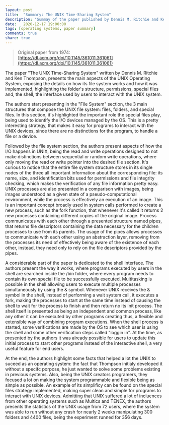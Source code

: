 ```yaml
---
layout: post
title:  "Summary: The UNIX Time-Sharing System"
description: "Summay of the paper published by Dennis M. Ritchie and Ken Thompson, from Bell Laboratories in 1974. It presents the main aspects of the UNIX Operating System with its file system, I/O operations, process synchronization, and the shell implementation."
date:   2020-12-17 19:00:00
tags: [operating systems, paper summary]
comments: true
share: true
---
```


> Original paper from 1974: [https://dl.acm.org/doi/10.1145/361011.361061](https://dl.acm.org/doi/10.1145/361011.361061)

The paper "The UNIX Time-Sharing System" written by Dennis M. Ritchie and Ken Thompson, presents the main aspects of the UNIX Operating System, exposing the details on how its file system works and how it was implemented, highlighting the folder's structure, permissions, special files and, the shell, the interface used by users to interact with the UNIX system.

The authors start presenting in the "File System" section, the 3 main structures that compose the UNIX file system: files, folders, and special files. In this section, it's highlighted the important role the special files play, being used to identify the I/O devices managed by the OS. This is a pretty interesting strategy, that makes it easy for programs to interact with the UNIX devices, since there are no distinctions for the program, to handle a file or a device.

Followed by the file system section, the authors present aspects of how the I/O happens in UNIX, being the read and write operations designed to not make distinctions between sequential or random write operations, where only moving the read or write pointer into the desired file section. It's curious to notice that the entire file system structure stores in its single nodes of the three all important information about the corresponding file: its name, size, and identification bits used for permissions and file integrity checking, which makes the verification of any file information pretty easy. UNIX processes are also presented in a comparison with images, being images understood as a given state of a pseudo-computational environment, while the process is effectively an execution of an image. This is an important concept broadly used in system calls performed to create a new process, such as the fork function, that whenever it's called it returns 2 new processes containing different copies of the original image. Process communicates with each other through a presented structure named pipes, that returns file descriptors containing the data necessary for the children processes to use from its parents. The usage of the pipes allows processes to communicate with each other using an abstraction layer, removing from the processes its need of effectively being aware of the existence of each other, instead, they need only to rely on the file descriptors provided by the pipes.

A considerable part of the paper is dedicated to the shell interface. The authors present the way it works, where programs executed by users in the shell are searched inside the /bin folder, where every program needs to contain its own special file to be successfully executed. Multitasking is possible in the shell allowing users to execute multiple processes simultaneously by using the & symbol. Whenever UNIX receives the & symbol in the shell, instead of performing a wait system call, it executes a fork, making the processes to start at the same time instead of causing the shell to wait for the process to finish and then return no its init process. The shell itself is presented as being an independent and common process, like any other it can be executed by other programs creating thus, a flexible and extensible way of combining program executions. When the shell process is started, some verifications are made by the OS to see which user is using the shell and some other verification steps called "loggin in". At the time, as presented by the authors it was already possible for users to update this initial process to start other programs instead of the interactive shell, a very useful feature for end users.

At the end, the authors highlight some facts that helped a lot the UNIX to suceed as an operating system: the fact that Thompson initialy developed it without a specifc porpose, he just wanted to solve some problems existing in previous systems. Also, being the UNIX creators programers, they focused a lot on making the system programmable and flexible being as simple as possible. An example of its simplificy can be found on the special files strategy implemented, making super clean and simple for programs to interact with UNIX devices. Admitting that UNIX suffered a lot of incluences from other operating systems such as Multics and TENEX, the authors presents the statistics of the UNIX usage from 72 users, where the system was able to run without any crash for nearly 2 weeks manipulating 300 folders and 4400 files, being the experiment runned for 356 days.
